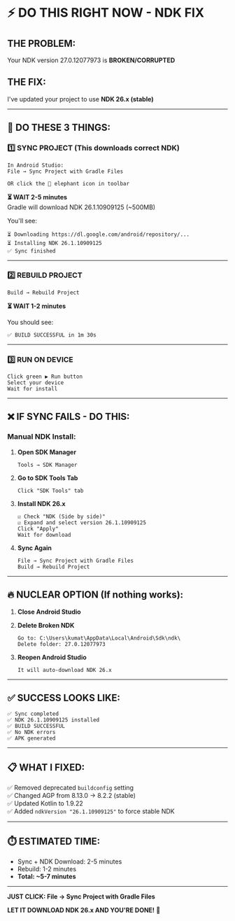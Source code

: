 # ⚡ DO THIS RIGHT NOW - NDK FIX

## THE PROBLEM:
Your NDK version 27.0.12077973 is **BROKEN/CORRUPTED**

## THE FIX:
I've updated your project to use **NDK 26.x (stable)**

---

## 🎯 DO THESE 3 THINGS:

### 1️⃣ SYNC PROJECT (This downloads correct NDK)
```
In Android Studio:
File → Sync Project with Gradle Files

OR click the 🐘 elephant icon in toolbar
```

**⏳ WAIT 2-5 minutes**  
Gradle will download NDK 26.1.10909125 (~500MB)

You'll see:
```
⏳ Downloading https://dl.google.com/android/repository/...
⏳ Installing NDK 26.1.10909125
✅ Sync finished
```

---

### 2️⃣ REBUILD PROJECT
```
Build → Rebuild Project
```

**⏳ WAIT 1-2 minutes**

You should see:
```
✅ BUILD SUCCESSFUL in 1m 30s
```

---

### 3️⃣ RUN ON DEVICE
```
Click green ▶️ Run button
Select your device
Wait for install
```

---

## ❌ IF SYNC FAILS - DO THIS:

### Manual NDK Install:

1. **Open SDK Manager**
   ```
   Tools → SDK Manager
   ```

2. **Go to SDK Tools Tab**
   ```
   Click "SDK Tools" tab
   ```

3. **Install NDK 26.x**
   ```
   ☑️ Check "NDK (Side by side)"
   ☑️ Expand and select version 26.1.10909125
   Click "Apply"
   Wait for download
   ```

4. **Sync Again**
   ```
   File → Sync Project with Gradle Files
   Build → Rebuild Project
   ```

---

## 🔥 NUCLEAR OPTION (If nothing works):

1. **Close Android Studio**

2. **Delete Broken NDK**
   ```
   Go to: C:\Users\kumat\AppData\Local\Android\Sdk\ndk\
   Delete folder: 27.0.12077973
   ```

3. **Reopen Android Studio**
   ```
   It will auto-download NDK 26.x
   ```

---

## ✅ SUCCESS LOOKS LIKE:

```
✅ Sync completed
✅ NDK 26.1.10909125 installed
✅ BUILD SUCCESSFUL
✅ No NDK errors
✅ APK generated
```

---

## 📋 WHAT I FIXED:

✅ Removed deprecated `buildconfig` setting  
✅ Changed AGP from 8.13.0 → 8.2.2 (stable)  
✅ Updated Kotlin to 1.9.22  
✅ Added `ndkVersion "26.1.10909125"` to force stable NDK  

---

## ⏱️ ESTIMATED TIME:

- Sync + NDK Download: 2-5 minutes
- Rebuild: 1-2 minutes
- **Total: ~5-7 minutes**

---

**JUST CLICK: File → Sync Project with Gradle Files**

**LET IT DOWNLOAD NDK 26.x AND YOU'RE DONE!** 🚀
